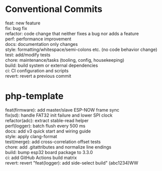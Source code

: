 # Conventional Commits
feat: new feature  
fix: bug fix  
refactor: code change that neither fixes a bug nor adds a feature  
perf: performance improvement  
docs: documentation only changes  
style: formatting/whitespace/semi-colons etc. (no code behavior change)  
test: add/modify tests  
chore: maintenance/tasks (tooling, config, housekeeping)  
build: build system or external dependencies  
ci: CI configuration and scripts  
revert: revert a previous commit  

# php-template
feat(firmware): add master/slave ESP-NOW frame sync  
fix(sd): handle FAT32 init failure and lower SPI clock  
refactor(adc): extract stable-read helper  
perf(logger): batch flush every 500 ms  
docs: add v3 quick start and wiring guide  
style: apply clang-format  
test(merge): add cross-correlation offset tests  
chore: add .gitattributes and normalize line endings  
build: bump esp32 board package to 3.3.0  
ci: add GitHub Actions build matrix  
revert: revert "feat(logger): add side-select build" (abc1234)WW  